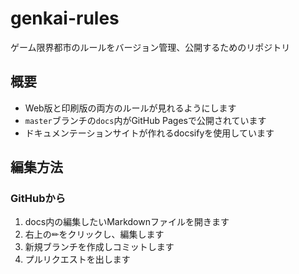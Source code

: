 # genkai-rules
ゲーム限界都市のルールをバージョン管理、公開するためのリポジトリ

## 概要
- Web版と印刷版の両方のルールが見れるようにします
- `master`ブランチの`docs`内がGitHub Pagesで公開されています
- ドキュメンテーションサイトが作れるdocsifyを使用しています

## 編集方法
### GitHubから
1. docs内の編集したいMarkdownファイルを開きます
2. 右上の✏をクリックし、編集します
3. 新規ブランチを作成しコミットします
4. プルリクエストを出します

